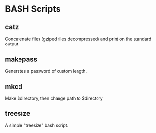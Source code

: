 # BASH Scripts

## catz
Concatenate files (gziped files decompressed) and print on the standard output.

## makepass
Generates a password of custom length.

## mkcd
Make $directory, then change path to $directory

## treesize
A simple "treesize" bash script.
